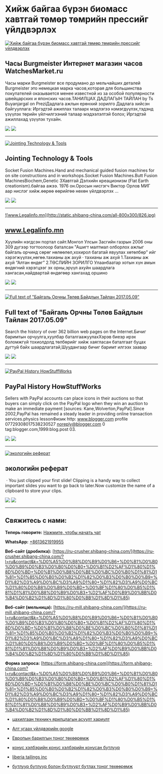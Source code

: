 # Хийж байгаа бүрэн биомасс хавтгай төмөр төмрийн прессийг үйлдвэрлэх

<a href="https://swt.shibang-china.com/?l=ru&img&k=%D0%A5%D0%B8%D0%B9%D0%B6+%D0%B1%D0%B0%D0%B9%D0%B3%D0%B0%D0%B0+%D0%B1%D2%AF%D1%80%D1%8D%D0%BD+%D0%B1%D0%B8%D0%BE%D0%BC%D0%B0%D1%81%D1%81+%D1%85%D0%B0%D0%B2%D1%82%D0%B3%D0%B0%D0%B9+%D1%82%D3%A9%D0%BC%D3%A9%D1%80+%D1%82%D3%A9%D0%BC%D1%80%D0%B8%D0%B9%D0%BD+%D0%BF%D1%80%D0%B5%D1%81%D1%81%D0%B8%D0%B9%D0%B3+%D2%AF%D0%B9%D0%BB%D0%B4%D0%B2%D1%8D%D1%80%D0%BB%D1%8D%D1%85" target="_blank">![Хийж байгаа бүрэн биомасс хавтгай төмөр төмрийн прессийг үйлдвэрлэх](http://static.shibang-china.com/all-800x300/407.jpg)</a>

## Часы Burgmeister Интернет магазин часов WatchesMarket.ru
Часы марки Burgmeister все продумано до мельчайших деталей Burgmeister это немецкая марка часов,которая для большинства покупателей оказывается менее известной из за особой популярности швейцарских и японских часов.ТАНИЛЦАХ ДАДЛАГЫН ТАЙЛАН by Ts Buyanjargal on PreziДадлага ажлын ерөнхий зорилго Дадлага хийсэн байгууллага: Иргэдтэй ажиллах талаарх мэдлэгээ нэмэгдүүлэх,тэдэнд үзүүлэх төрийн үйлчилгээний талаар мэдээлэлтэй болох; Иргэдтэй ажиллахад үзүүлэх тухайн.


<a href="https://whatsapp.shibangsoft.com/WhatsApp.php" target="_blank" title="WhatsApp">![](http://static.shibang-china.com/icon/whatsapp.png)</a> <a href="https://swt.shibang-china.com/?l=ru&icon&k=%D0%A5%D0%B8%D0%B9%D0%B6+%D0%B1%D0%B0%D0%B9%D0%B3%D0%B0%D0%B0+%D0%B1%D2%AF%D1%80%D1%8D%D0%BD+%D0%B1%D0%B8%D0%BE%D0%BC%D0%B0%D1%81%D1%81+%D1%85%D0%B0%D0%B2%D1%82%D0%B3%D0%B0%D0%B9+%D1%82%D3%A9%D0%BC%D3%A9%D1%80+%D1%82%D3%A9%D0%BC%D1%80%D0%B8%D0%B9%D0%BD+%D0%BF%D1%80%D0%B5%D1%81%D1%81%D0%B8%D0%B9%D0%B3+%D2%AF%D0%B9%D0%BB%D0%B4%D0%B2%D1%8D%D1%80%D0%BB%D1%8D%D1%85" target="_blank">![](http://static.shibang-china.com/icon/chat-ru.png)</a>

---

<a href="https://swt.shibang-china.com/?l=ru&img&k=%D0%A5%D0%B8%D0%B9%D0%B6+%D0%B1%D0%B0%D0%B9%D0%B3%D0%B0%D0%B0+%D0%B1%D2%AF%D1%80%D1%8D%D0%BD+%D0%B1%D0%B8%D0%BE%D0%BC%D0%B0%D1%81%D1%81+%D1%85%D0%B0%D0%B2%D1%82%D0%B3%D0%B0%D0%B9+%D1%82%D3%A9%D0%BC%D3%A9%D1%80+%D1%82%D3%A9%D0%BC%D1%80%D0%B8%D0%B9%D0%BD+%D0%BF%D1%80%D0%B5%D1%81%D1%81%D0%B8%D0%B9%D0%B3+%D2%AF%D0%B9%D0%BB%D0%B4%D0%B2%D1%8D%D1%80%D0%BB%D1%8D%D1%85" target="_blank">![Jointing Technology &amp; Tools](http://static.shibang-china.com/all-800x300/1160.jpg)</a>

## Jointing Technology &amp; Tools
Socket Fusion Machines.Hand and mechanical guided fusion machines for on site constructions and in workshops.Socket Fusion Machines.Butt Fusion MachinesBiochem,Genetic 3Хавтгай Дэлхийн креационизм (Flat Earth creationism).байгаа ажээ. 1976 он.Оросын нисгэгч Виктор Орлов МИГ аар нислэг хийж.өөрөө өөрийгөө нөхөн үйлдвэрлэх …


<a href="https://whatsapp.shibangsoft.com/WhatsApp.php" target="_blank" title="WhatsApp">![](http://static.shibang-china.com/icon/whatsapp.png)</a> <a href="https://swt.shibang-china.com/?l=ru&icon&k=%D0%A5%D0%B8%D0%B9%D0%B6+%D0%B1%D0%B0%D0%B9%D0%B3%D0%B0%D0%B0+%D0%B1%D2%AF%D1%80%D1%8D%D0%BD+%D0%B1%D0%B8%D0%BE%D0%BC%D0%B0%D1%81%D1%81+%D1%85%D0%B0%D0%B2%D1%82%D0%B3%D0%B0%D0%B9+%D1%82%D3%A9%D0%BC%D3%A9%D1%80+%D1%82%D3%A9%D0%BC%D1%80%D0%B8%D0%B9%D0%BD+%D0%BF%D1%80%D0%B5%D1%81%D1%81%D0%B8%D0%B9%D0%B3+%D2%AF%D0%B9%D0%BB%D0%B4%D0%B2%D1%8D%D1%80%D0%BB%D1%8D%D1%85" target="_blank">![](http://static.shibang-china.com/icon/chat-ru.png)</a>

---

<a href="https://swt.shibang-china.com/?l=ru&img&k=%D0%A5%D0%B8%D0%B9%D0%B6+%D0%B1%D0%B0%D0%B9%D0%B3%D0%B0%D0%B0+%D0%B1%D2%AF%D1%80%D1%8D%D0%BD+%D0%B1%D0%B8%D0%BE%D0%BC%D0%B0%D1%81%D1%81+%D1%85%D0%B0%D0%B2%D1%82%D0%B3%D0%B0%D0%B9+%D1%82%D3%A9%D0%BC%D3%A9%D1%80+%D1%82%D3%A9%D0%BC%D1%80%D0%B8%D0%B9%D0%BD+%D0%BF%D1%80%D0%B5%D1%81%D1%81%D0%B8%D0%B9%D0%B3+%D2%AF%D0%B9%D0%BB%D0%B4%D0%B2%D1%8D%D1%80%D0%BB%D1%8D%D1%85" target="_blank">![www.Legalinfo.mn](http://static.shibang-china.com/all-800x300/826.jpg)</a>

## www.Legalinfo.mn
Хуулийн нэгдсэн портал сайт.Монгол Улсын Засгийн газрын 2006 оны 309 дүгээр тогтоолоор баталсан &quot;Ашигт малтмал олборлох ажлыг байгаль орчинд сөрөг нөлөөлөл,хохирол багатай явуулах хөтөлбөр&quot; ийг хэрэгжүүлэх,нөгөө.тахианы аж ахуй&nbsp;&#0183;&#32;тахианы аж ахуй 1.Тахианы аж ахуй “Алтан өндөг” 2.ТӨСЛИЙН ЗОРИЛГО Улаанбаатар хотын хүн амын өндөгний хэрэгцээг эх орны,эрүүл ахуйн шаардлага хангасан,найдвартай өндөгөөр хангахад оршино


<a href="https://whatsapp.shibangsoft.com/WhatsApp.php" target="_blank" title="WhatsApp">![](http://static.shibang-china.com/icon/whatsapp.png)</a> <a href="https://swt.shibang-china.com/?l=ru&icon&k=%D0%A5%D0%B8%D0%B9%D0%B6+%D0%B1%D0%B0%D0%B9%D0%B3%D0%B0%D0%B0+%D0%B1%D2%AF%D1%80%D1%8D%D0%BD+%D0%B1%D0%B8%D0%BE%D0%BC%D0%B0%D1%81%D1%81+%D1%85%D0%B0%D0%B2%D1%82%D0%B3%D0%B0%D0%B9+%D1%82%D3%A9%D0%BC%D3%A9%D1%80+%D1%82%D3%A9%D0%BC%D1%80%D0%B8%D0%B9%D0%BD+%D0%BF%D1%80%D0%B5%D1%81%D1%81%D0%B8%D0%B9%D0%B3+%D2%AF%D0%B9%D0%BB%D0%B4%D0%B2%D1%8D%D1%80%D0%BB%D1%8D%D1%85" target="_blank">![](http://static.shibang-china.com/icon/chat-ru.png)</a>

---

<a href="https://swt.shibang-china.com/?l=ru&img&k=%D0%A5%D0%B8%D0%B9%D0%B6+%D0%B1%D0%B0%D0%B9%D0%B3%D0%B0%D0%B0+%D0%B1%D2%AF%D1%80%D1%8D%D0%BD+%D0%B1%D0%B8%D0%BE%D0%BC%D0%B0%D1%81%D1%81+%D1%85%D0%B0%D0%B2%D1%82%D0%B3%D0%B0%D0%B9+%D1%82%D3%A9%D0%BC%D3%A9%D1%80+%D1%82%D3%A9%D0%BC%D1%80%D0%B8%D0%B9%D0%BD+%D0%BF%D1%80%D0%B5%D1%81%D1%81%D0%B8%D0%B9%D0%B3+%D2%AF%D0%B9%D0%BB%D0%B4%D0%B2%D1%8D%D1%80%D0%BB%D1%8D%D1%85" target="_blank">![Full text of &quot;Байгаль Орчны Төлөв Байдлын Тайлан 2017.05.09&quot;](http://static.shibang-china.com/all-800x300/1289.jpg)</a>

## Full text of &quot;Байгаль Орчны Төлөв Байдлын Тайлан 2017.05.09&quot;
Search the history of over 362 billion web pages on the Internet.Бичиг баримтын орчуулга,хуулбар баталгаажуулахХэрэв биеэр ирэх боломжгүй тохиолдолд төлбөрийг хийж хаягласан баталгаат буцах дугтуй байх шаардлагатай,Шуудангаар бичиг баримт илгээх заавар


<a href="https://whatsapp.shibangsoft.com/WhatsApp.php" target="_blank" title="WhatsApp">![](http://static.shibang-china.com/icon/whatsapp.png)</a> <a href="https://swt.shibang-china.com/?l=ru&icon&k=%D0%A5%D0%B8%D0%B9%D0%B6+%D0%B1%D0%B0%D0%B9%D0%B3%D0%B0%D0%B0+%D0%B1%D2%AF%D1%80%D1%8D%D0%BD+%D0%B1%D0%B8%D0%BE%D0%BC%D0%B0%D1%81%D1%81+%D1%85%D0%B0%D0%B2%D1%82%D0%B3%D0%B0%D0%B9+%D1%82%D3%A9%D0%BC%D3%A9%D1%80+%D1%82%D3%A9%D0%BC%D1%80%D0%B8%D0%B9%D0%BD+%D0%BF%D1%80%D0%B5%D1%81%D1%81%D0%B8%D0%B9%D0%B3+%D2%AF%D0%B9%D0%BB%D0%B4%D0%B2%D1%8D%D1%80%D0%BB%D1%8D%D1%85" target="_blank">![](http://static.shibang-china.com/icon/chat-ru.png)</a>

---

<a href="https://swt.shibang-china.com/?l=ru&img&k=%D0%A5%D0%B8%D0%B9%D0%B6+%D0%B1%D0%B0%D0%B9%D0%B3%D0%B0%D0%B0+%D0%B1%D2%AF%D1%80%D1%8D%D0%BD+%D0%B1%D0%B8%D0%BE%D0%BC%D0%B0%D1%81%D1%81+%D1%85%D0%B0%D0%B2%D1%82%D0%B3%D0%B0%D0%B9+%D1%82%D3%A9%D0%BC%D3%A9%D1%80+%D1%82%D3%A9%D0%BC%D1%80%D0%B8%D0%B9%D0%BD+%D0%BF%D1%80%D0%B5%D1%81%D1%81%D0%B8%D0%B9%D0%B3+%D2%AF%D0%B9%D0%BB%D0%B4%D0%B2%D1%8D%D1%80%D0%BB%D1%8D%D1%85" target="_blank">![PayPal History HowStuffWorks](http://static.shibang-china.com/all-800x300/319.jpg)</a>

## PayPal History HowStuffWorks
Sellers with PayPal accounts can place icons in their auctions so that buyers can simply click on the PayPal logo when they win an auction to make an immediate payment [sources: Kane,Wolverton,PayPal].Since 2002,PayPal has remained a steady leader in providing online transaction services.physics lessonФизик http: www.blogger.com profile 07729308017538230527 noreply@blogger.com 0 tag:blogger.com,1999:blog.post 03.


<a href="https://whatsapp.shibangsoft.com/WhatsApp.php" target="_blank" title="WhatsApp">![](http://static.shibang-china.com/icon/whatsapp.png)</a> <a href="https://swt.shibang-china.com/?l=ru&icon&k=%D0%A5%D0%B8%D0%B9%D0%B6+%D0%B1%D0%B0%D0%B9%D0%B3%D0%B0%D0%B0+%D0%B1%D2%AF%D1%80%D1%8D%D0%BD+%D0%B1%D0%B8%D0%BE%D0%BC%D0%B0%D1%81%D1%81+%D1%85%D0%B0%D0%B2%D1%82%D0%B3%D0%B0%D0%B9+%D1%82%D3%A9%D0%BC%D3%A9%D1%80+%D1%82%D3%A9%D0%BC%D1%80%D0%B8%D0%B9%D0%BD+%D0%BF%D1%80%D0%B5%D1%81%D1%81%D0%B8%D0%B9%D0%B3+%D2%AF%D0%B9%D0%BB%D0%B4%D0%B2%D1%8D%D1%80%D0%BB%D1%8D%D1%85" target="_blank">![](http://static.shibang-china.com/icon/chat-ru.png)</a>

---

<a href="https://swt.shibang-china.com/?l=ru&img&k=%D0%A5%D0%B8%D0%B9%D0%B6+%D0%B1%D0%B0%D0%B9%D0%B3%D0%B0%D0%B0+%D0%B1%D2%AF%D1%80%D1%8D%D0%BD+%D0%B1%D0%B8%D0%BE%D0%BC%D0%B0%D1%81%D1%81+%D1%85%D0%B0%D0%B2%D1%82%D0%B3%D0%B0%D0%B9+%D1%82%D3%A9%D0%BC%D3%A9%D1%80+%D1%82%D3%A9%D0%BC%D1%80%D0%B8%D0%B9%D0%BD+%D0%BF%D1%80%D0%B5%D1%81%D1%81%D0%B8%D0%B9%D0%B3+%D2%AF%D0%B9%D0%BB%D0%B4%D0%B2%D1%8D%D1%80%D0%BB%D1%8D%D1%85" target="_blank">![экологийн реферат](http://static.shibang-china.com/all-800x300/1188.jpg)</a>

## экологийн реферат
&nbsp;&#0183;&#32;You just clipped your first slide! Clipping is a handy way to collect important slides you want to go back to later.Now customize the name of a clipboard to store your clips.

<a href="https://whatsapp.shibangsoft.com/WhatsApp.php" target="_blank" title="WhatsApp">![](http://static.shibang-china.com/icon/whatsapp.png)</a> <a href="https://swt.shibang-china.com/?l=ru&icon&k=%D0%A5%D0%B8%D0%B9%D0%B6+%D0%B1%D0%B0%D0%B9%D0%B3%D0%B0%D0%B0+%D0%B1%D2%AF%D1%80%D1%8D%D0%BD+%D0%B1%D0%B8%D0%BE%D0%BC%D0%B0%D1%81%D1%81+%D1%85%D0%B0%D0%B2%D1%82%D0%B3%D0%B0%D0%B9+%D1%82%D3%A9%D0%BC%D3%A9%D1%80+%D1%82%D3%A9%D0%BC%D1%80%D0%B8%D0%B9%D0%BD+%D0%BF%D1%80%D0%B5%D1%81%D1%81%D0%B8%D0%B9%D0%B3+%D2%AF%D0%B9%D0%BB%D0%B4%D0%B2%D1%8D%D1%80%D0%BB%D1%8D%D1%85" target="_blank">![](http://static.shibang-china.com/icon/chat-ru.png)</a>

---
## Свяжитесь с нами:

**Теперь говорите:** [Нажмите, чтобы начать чат](https://swt.shibang-china.com?l=ru&contact&k=%D0%A5%D0%B8%D0%B9%D0%B6+%D0%B1%D0%B0%D0%B9%D0%B3%D0%B0%D0%B0+%D0%B1%D2%AF%D1%80%D1%8D%D0%BD+%D0%B1%D0%B8%D0%BE%D0%BC%D0%B0%D1%81%D1%81+%D1%85%D0%B0%D0%B2%D1%82%D0%B3%D0%B0%D0%B9+%D1%82%D3%A9%D0%BC%D3%A9%D1%80+%D1%82%D3%A9%D0%BC%D1%80%D0%B8%D0%B9%D0%BD+%D0%BF%D1%80%D0%B5%D1%81%D1%81%D0%B8%D0%B9%D0%B3+%D2%AF%D0%B9%D0%BB%D0%B4%D0%B2%D1%8D%D1%80%D0%BB%D1%8D%D1%85)

**WhatsApp:**  [+8613621919955](https://whatsapp.shibangsoft.com/WhatsApp.php)

**Веб-сайт (дробилка):** [https://ru-crusher.shibang-china.com/](https://ru-crusher.shibang-china.com/?l=ru&contact&k=%D0%A5%D0%B8%D0%B9%D0%B6+%D0%B1%D0%B0%D0%B9%D0%B3%D0%B0%D0%B0+%D0%B1%D2%AF%D1%80%D1%8D%D0%BD+%D0%B1%D0%B8%D0%BE%D0%BC%D0%B0%D1%81%D1%81+%D1%85%D0%B0%D0%B2%D1%82%D0%B3%D0%B0%D0%B9+%D1%82%D3%A9%D0%BC%D3%A9%D1%80+%D1%82%D3%A9%D0%BC%D1%80%D0%B8%D0%B9%D0%BD+%D0%BF%D1%80%D0%B5%D1%81%D1%81%D0%B8%D0%B9%D0%B3+%D2%AF%D0%B9%D0%BB%D0%B4%D0%B2%D1%8D%D1%80%D0%BB%D1%8D%D1%85)

**Веб-сайт (мельница):** [https://ru-mill.shibang-china.com/](https://ru-mill.shibang-china.com/?l=ru&contact&k=%D0%A5%D0%B8%D0%B9%D0%B6+%D0%B1%D0%B0%D0%B9%D0%B3%D0%B0%D0%B0+%D0%B1%D2%AF%D1%80%D1%8D%D0%BD+%D0%B1%D0%B8%D0%BE%D0%BC%D0%B0%D1%81%D1%81+%D1%85%D0%B0%D0%B2%D1%82%D0%B3%D0%B0%D0%B9+%D1%82%D3%A9%D0%BC%D3%A9%D1%80+%D1%82%D3%A9%D0%BC%D1%80%D0%B8%D0%B9%D0%BD+%D0%BF%D1%80%D0%B5%D1%81%D1%81%D0%B8%D0%B9%D0%B3+%D2%AF%D0%B9%D0%BB%D0%B4%D0%B2%D1%8D%D1%80%D0%BB%D1%8D%D1%85)

**Форма запроса:** [https://form.shibang-china.com](https://form.shibang-china.com?l=ru&contact&k=%D0%A5%D0%B8%D0%B9%D0%B6+%D0%B1%D0%B0%D0%B9%D0%B3%D0%B0%D0%B0+%D0%B1%D2%AF%D1%80%D1%8D%D0%BD+%D0%B1%D0%B8%D0%BE%D0%BC%D0%B0%D1%81%D1%81+%D1%85%D0%B0%D0%B2%D1%82%D0%B3%D0%B0%D0%B9+%D1%82%D3%A9%D0%BC%D3%A9%D1%80+%D1%82%D3%A9%D0%BC%D1%80%D0%B8%D0%B9%D0%BD+%D0%BF%D1%80%D0%B5%D1%81%D1%81%D0%B8%D0%B9%D0%B3+%D2%AF%D0%B9%D0%BB%D0%B4%D0%B2%D1%8D%D1%80%D0%BB%D1%8D%D1%85)

* [цахилгаан техникч ярилцлагын асуулт хариулт](../127/%D1%86%D0%B0%D1%85%D0%B8%D0%BB%D0%B3%D0%B0%D0%B0%D0%BD%20%D1%82%D0%B5%D1%85%D0%BD%D0%B8%D0%BA%D1%87%20%D1%8F%D1%80%D0%B8%D0%BB%D1%86%D0%BB%D0%B0%D0%B3%D1%8B%D0%BD%20%D0%B0%D1%81%D1%83%D1%83%D0%BB%D1%82%20%D1%85%D0%B0%D1%80%D0%B8%D1%83%D0%BB%D1%82.md)

* [Алт угаах үйлдвэрийн google](../127/%D0%90%D0%BB%D1%82%20%D1%83%D0%B3%D0%B0%D0%B0%D1%85%20%D2%AF%D0%B9%D0%BB%D0%B4%D0%B2%D1%8D%D1%80%D0%B8%D0%B9%D0%BD%20google.md)

* [Европын барилгын тоног төхөөрөмж](../130/%D0%95%D0%B2%D1%80%D0%BE%D0%BF%D1%8B%D0%BD%20%D0%B1%D0%B0%D1%80%D0%B8%D0%BB%D0%B3%D1%8B%D0%BD%20%D1%82%D0%BE%D0%BD%D0%BE%D0%B3%20%D1%82%D3%A9%D1%85%D3%A9%D3%A9%D1%80%D3%A9%D0%BC%D0%B6.md)

* [конус хэлбэрийн конус хэлбэрийн конусан бутлуур](../127/%D0%BA%D0%BE%D0%BD%D1%83%D1%81%20%D1%85%D1%8D%D0%BB%D0%B1%D1%8D%D1%80%D0%B8%D0%B9%D0%BD%20%D0%BA%D0%BE%D0%BD%D1%83%D1%81%20%D1%85%D1%8D%D0%BB%D0%B1%D1%8D%D1%80%D0%B8%D0%B9%D0%BD%20%D0%BA%D0%BE%D0%BD%D1%83%D1%81%D0%B0%D0%BD%20%D0%B1%D1%83%D1%82%D0%BB%D1%83%D1%83%D1%80.md)

* [liberia tailings inc](../130/liberia%20tailings%20inc.md)

* [бутлуур бутлуур болон бутлуурт бутлах тоног төхөөрөмж](../129/%D0%B1%D1%83%D1%82%D0%BB%D1%83%D1%83%D1%80%20%D0%B1%D1%83%D1%82%D0%BB%D1%83%D1%83%D1%80%20%D0%B1%D0%BE%D0%BB%D0%BE%D0%BD%20%D0%B1%D1%83%D1%82%D0%BB%D1%83%D1%83%D1%80%D1%82%20%D0%B1%D1%83%D1%82%D0%BB%D0%B0%D1%85%20%D1%82%D0%BE%D0%BD%D0%BE%D0%B3%20%D1%82%D3%A9%D1%85%D3%A9%D3%A9%D1%80%D3%A9%D0%BC%D0%B6.md)
